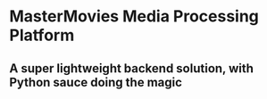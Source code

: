 # MasterMovies Media Processing Platform
## A super lightweight backend solution, with Python sauce doing the magic
